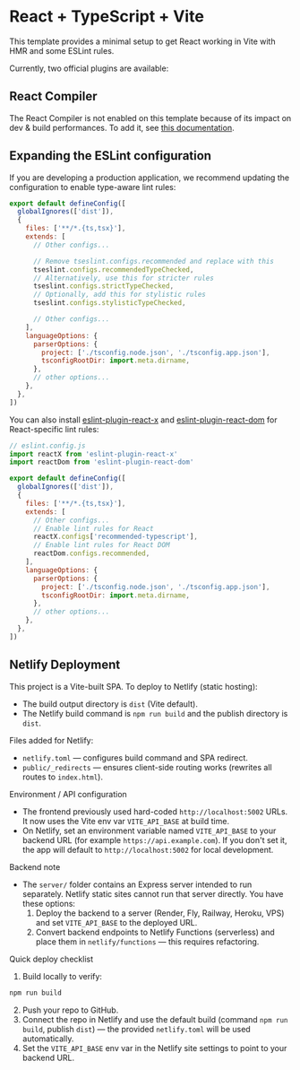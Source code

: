 # React + TypeScript + Vite

This template provides a minimal setup to get React working in Vite with HMR and some ESLint rules.

Currently, two official plugins are available:


## React Compiler

The React Compiler is not enabled on this template because of its impact on dev & build performances. To add it, see [this documentation](https://react.dev/learn/react-compiler/installation).

## Expanding the ESLint configuration

If you are developing a production application, we recommend updating the configuration to enable type-aware lint rules:

```js
export default defineConfig([
  globalIgnores(['dist']),
  {
    files: ['**/*.{ts,tsx}'],
    extends: [
      // Other configs...

      // Remove tseslint.configs.recommended and replace with this
      tseslint.configs.recommendedTypeChecked,
      // Alternatively, use this for stricter rules
      tseslint.configs.strictTypeChecked,
      // Optionally, add this for stylistic rules
      tseslint.configs.stylisticTypeChecked,

      // Other configs...
    ],
    languageOptions: {
      parserOptions: {
        project: ['./tsconfig.node.json', './tsconfig.app.json'],
        tsconfigRootDir: import.meta.dirname,
      },
      // other options...
    },
  },
])
```

You can also install [eslint-plugin-react-x](https://github.com/Rel1cx/eslint-react/tree/main/packages/plugins/eslint-plugin-react-x) and [eslint-plugin-react-dom](https://github.com/Rel1cx/eslint-react/tree/main/packages/plugins/eslint-plugin-react-dom) for React-specific lint rules:

```js
// eslint.config.js
import reactX from 'eslint-plugin-react-x'
import reactDom from 'eslint-plugin-react-dom'

export default defineConfig([
  globalIgnores(['dist']),
  {
    files: ['**/*.{ts,tsx}'],
    extends: [
      // Other configs...
      // Enable lint rules for React
      reactX.configs['recommended-typescript'],
      // Enable lint rules for React DOM
      reactDom.configs.recommended,
    ],
    languageOptions: {
      parserOptions: {
        project: ['./tsconfig.node.json', './tsconfig.app.json'],
        tsconfigRootDir: import.meta.dirname,
      },
      // other options...
    },
  },
])
```

## Netlify Deployment

This project is a Vite-built SPA. To deploy to Netlify (static hosting):

- The build output directory is `dist` (Vite default).
- The Netlify build command is `npm run build` and the publish directory is `dist`.

Files added for Netlify:

- `netlify.toml` — configures build command and SPA redirect.
- `public/_redirects` — ensures client-side routing works (rewrites all routes to `index.html`).

Environment / API configuration

- The frontend previously used hard-coded `http://localhost:5002` URLs. It now uses the Vite env var `VITE_API_BASE` at build time.
- On Netlify, set an environment variable named `VITE_API_BASE` to your backend URL (for example `https://api.example.com`). If you don't set it, the app will default to `http://localhost:5002` for local development.

Backend note

- The `server/` folder contains an Express server intended to run separately. Netlify static sites cannot run that server directly. You have these options:
  1. Deploy the backend to a server (Render, Fly, Railway, Heroku, VPS) and set `VITE_API_BASE` to the deployed URL.
  2. Convert backend endpoints to Netlify Functions (serverless) and place them in `netlify/functions` — this requires refactoring.

Quick deploy checklist

1. Build locally to verify:

```powershell
npm run build
```

2. Push your repo to GitHub.
3. Connect the repo in Netlify and use the default build (command `npm run build`, publish `dist`) — the provided `netlify.toml` will be used automatically.
4. Set the `VITE_API_BASE` env var in the Netlify site settings to point to your backend URL.

